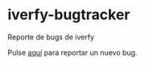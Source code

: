 # iverfy-bugtracker
Reporte de bugs de iverfy

Pulse [aquí](https://github.com/adrianlopez87/iverfy-bugtracker/issues) para reportar un nuevo bug.
